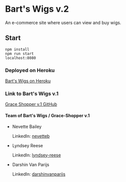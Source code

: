 # Bart's Wigs v.2

An e-commerce site where users can view and buy wigs.

## Start

`npm install`<br/>
`npm run start`<br/>
`localhost:8080`

### Deployed on Heroku

<a href="https://grace-shopper-v2.herokuapp.com/"
title="herokuapp"
target="_blank"
rel="noopener noreferrer">Bart's Wigs on Heroku</a>

### Link to Bart's Wigs v.1

<a href="https://github.com/thats-so-ravenclaw/grace-shopper/">Grace Shopper v.1 GitHub</a>

#### Team of Bart's Wigs / Grace-Shopper v.1

* Nevette Bailey

  LinkedIn: [nevetteb](https://www.linkedin.com/in/nevetteb/)

* Lyndsey Reese

  LinkedIn: [lyndsey-reese](https://www.linkedin.com/in/lyndsey-reese/)

* Darshin Van Parijs

  LinkedIn: [darshinvanparijs](https://www.linkedin.com/in/darshinvanparijs)
